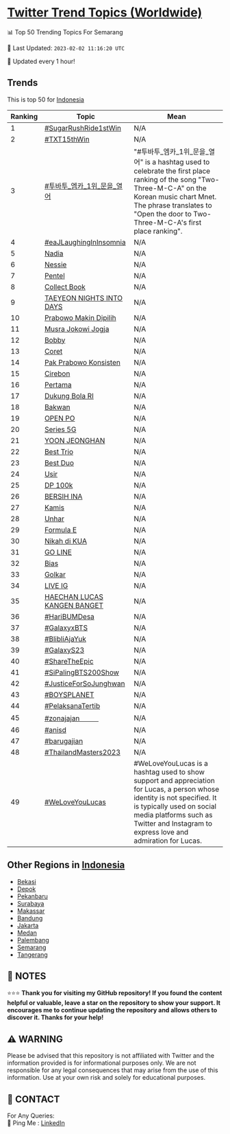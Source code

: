 [Twitter Trend Topics (Worldwide)](https://github.com/ErcinDedeoglu/Twitter-Trend-Topics)
==========


📊 Top 50 Trending Topics For Semarang

📆 Last Updated: `2023-02-02 11:16:20 UTC`

🔧 Updated every 1 hour!


## Trends

This is top 50 for [Indonesia](</Indonesia>)

| Ranking | Topic | Mean |
| ------- | ------------ | ------------ |
| 1 | [#SugarRushRide1stWin](http://twitter.com/search?q=%23SugarRushRide1stWin) | N/A |
| 2 | [#TXT15thWin](http://twitter.com/search?q=%23TXT15thWin) | N/A |
| 3 | [#투바투_엠카_1위_문을_열어](http://twitter.com/search?q=%23%ed%88%ac%eb%b0%94%ed%88%ac_%ec%97%a0%ec%b9%b4_1%ec%9c%84_%eb%ac%b8%ec%9d%84_%ec%97%b4%ec%96%b4) | "#투바투_엠카_1위_문을_열어" is a hashtag used to celebrate the first place ranking of the song "Two-Three-M-C-A" on the Korean music chart Mnet. The phrase translates to "Open the door to Two-Three-M-C-A's first place ranking". |
| 4 | [#eaJLaughingInInsomnia](http://twitter.com/search?q=%23eaJLaughingInInsomnia) | N/A |
| 5 | [Nadia](http://twitter.com/search?q=Nadia) | N/A |
| 6 | [Nessie](http://twitter.com/search?q=Nessie) | N/A |
| 7 | [Pentel](http://twitter.com/search?q=Pentel) | N/A |
| 8 | [Collect Book](http://twitter.com/search?q=Collect+Book) | N/A |
| 9 | [TAEYEON NIGHTS INTO DAYS](http://twitter.com/search?q=TAEYEON+NIGHTS+INTO+DAYS) | N/A |
| 10 | [Prabowo Makin Dipilih](http://twitter.com/search?q=Prabowo+Makin+Dipilih) | N/A |
| 11 | [Musra Jokowi Jogja](http://twitter.com/search?q=Musra+Jokowi+Jogja) | N/A |
| 12 | [Bobby](http://twitter.com/search?q=Bobby) | N/A |
| 13 | [Coret](http://twitter.com/search?q=Coret) | N/A |
| 14 | [Pak Prabowo Konsisten](http://twitter.com/search?q=Pak+Prabowo+Konsisten) | N/A |
| 15 | [Cirebon](http://twitter.com/search?q=Cirebon) | N/A |
| 16 | [Pertama](http://twitter.com/search?q=Pertama) | N/A |
| 17 | [Dukung Bola RI](http://twitter.com/search?q=Dukung+Bola+RI) | N/A |
| 18 | [Bakwan](http://twitter.com/search?q=Bakwan) | N/A |
| 19 | [OPEN PO](http://twitter.com/search?q=OPEN+PO) | N/A |
| 20 | [Series 5G](http://twitter.com/search?q=Series+5G) | N/A |
| 21 | [YOON JEONGHAN](http://twitter.com/search?q=YOON+JEONGHAN) | N/A |
| 22 | [Best Trio](http://twitter.com/search?q=Best+Trio) | N/A |
| 23 | [Best Duo](http://twitter.com/search?q=Best+Duo) | N/A |
| 24 | [Usir](http://twitter.com/search?q=Usir) | N/A |
| 25 | [DP 100k](http://twitter.com/search?q=DP+100k) | N/A |
| 26 | [BERSIH INA](http://twitter.com/search?q=BERSIH+INA) | N/A |
| 27 | [Kamis](http://twitter.com/search?q=Kamis) | N/A |
| 28 | [Unhar](http://twitter.com/search?q=Unhar) | N/A |
| 29 | [Formula E](http://twitter.com/search?q=Formula+E) | N/A |
| 30 | [Nikah di KUA](http://twitter.com/search?q=Nikah+di+KUA) | N/A |
| 31 | [GO LINE](http://twitter.com/search?q=GO+LINE) | N/A |
| 32 | [Bias](http://twitter.com/search?q=Bias) | N/A |
| 33 | [Golkar](http://twitter.com/search?q=Golkar) | N/A |
| 34 | [LIVE IG](http://twitter.com/search?q=LIVE+IG) | N/A |
| 35 | [HAECHAN LUCAS KANGEN BANGET](http://twitter.com/search?q=HAECHAN+LUCAS+KANGEN+BANGET) | N/A |
| 36 | [#HariBUMDesa](http://twitter.com/search?q=%23HariBUMDesa) | N/A |
| 37 | [#GalaxyxBTS](http://twitter.com/search?q=%23GalaxyxBTS) | N/A |
| 38 | [#BlibliAjaYuk](http://twitter.com/search?q=%23BlibliAjaYuk) | N/A |
| 39 | [#GalaxyS23](http://twitter.com/search?q=%23GalaxyS23) | N/A |
| 40 | [#ShareTheEpic](http://twitter.com/search?q=%23ShareTheEpic) | N/A |
| 41 | [#SiPalingBTS200Show](http://twitter.com/search?q=%23SiPalingBTS200Show) | N/A |
| 42 | [#JusticeForSoJunghwan](http://twitter.com/search?q=%23JusticeForSoJunghwan) | N/A |
| 43 | [#BOYSPLANET](http://twitter.com/search?q=%23BOYSPLANET) | N/A |
| 44 | [#PelaksanaTertib](http://twitter.com/search?q=%23PelaksanaTertib) | N/A |
| 45 | [#zonajajanᅠᅠᅠ](http://twitter.com/search?q=%23zonajajan%e1%85%a0%e1%85%a0%e1%85%a0) | N/A |
| 46 | [#anisd](http://twitter.com/search?q=%23anisd) | N/A |
| 47 | [#barugajian](http://twitter.com/search?q=%23barugajian) | N/A |
| 48 | [#ThailandMasters2023](http://twitter.com/search?q=%23ThailandMasters2023) | N/A |
| 49 | [#WeLoveYouLucas](http://twitter.com/search?q=%23WeLoveYouLucas) | #WeLoveYouLucas is a hashtag used to show support and appreciation for Lucas, a person whose identity is not specified. It is typically used on social media platforms such as Twitter and Instagram to express love and admiration for Lucas. |



## Other Regions in [Indonesia](</Indonesia>)

* [Bekasi](</Indonesia/Bekasi.md>)
* [Depok](</Indonesia/Depok.md>)
* [Pekanbaru](</Indonesia/Pekanbaru.md>)
* [Surabaya](</Indonesia/Surabaya.md>)
* [Makassar](</Indonesia/Makassar.md>)
* [Bandung](</Indonesia/Bandung.md>)
* [Jakarta](</Indonesia/Jakarta.md>)
* [Medan](</Indonesia/Medan.md>)
* [Palembang](</Indonesia/Palembang.md>)
* [Semarang](</Indonesia/Semarang.md>)
* [Tangerang](</Indonesia/Tangerang.md>)



## 📝 NOTES

⭐⭐⭐ **Thank you for visiting my GitHub repository! If you found the content helpful or valuable, leave a star on the repository to show your support. It encourages me to continue updating the repository and allows others to discover it. Thanks for your help!**


## ⚠️ WARNING

Please be advised that this repository is not affiliated with Twitter and the information provided is for informational purposes only. We are not responsible for any legal consequences that may arise from the use of this information. Use at your own risk and solely for educational purposes.


## 📨 CONTACT

 For Any Queries:  
            🏓 Ping Me : [LinkedIn](https://www.linkedin.com/in/ercindedeoglu/)

